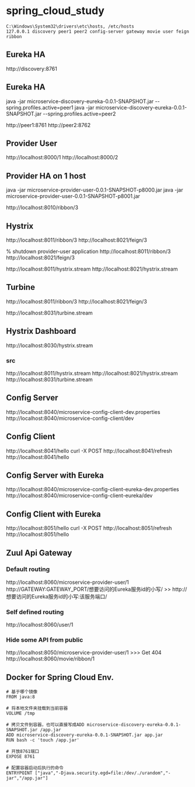 # spring_cloud_study

	C:\Windows\System32\drivers\etc\hosts, /etc/hosts
	127.0.0.1 discovery peer1 peer2 config-server gateway movie user feign ribbon
  

## Eureka HA
http://discovery:8761
 
 
## Eureka HA
java -jar microservice-discovery-eureka-0.0.1-SNAPSHOT.jar --spring.profiles.active=peer1
java -jar microservice-discovery-eureka-0.0.1-SNAPSHOT.jar --spring.profiles.active=peer2

http://peer1:8761
http://peer2:8762

## Provider User
http://localhost:8000/1
http://localhost:8000/2

## Provider HA on 1 host
java -jar microservice-provider-user-0.0.1-SNAPSHOT-p8000.jar 
java -jar microservice-provider-user-0.0.1-SNAPSHOT-p8001.jar

http://localhost:8010/ribbon/3


## Hystrix
http://localhost:8011/ribbon/3
http://localhost:8021/feign/3

% shutdown provider-user application
http://localhost:8011/ribbon/3
http://localhost:8021/feign/3

http://localhost:8011/hystrix.stream
http://localhost:8021/hystrix.stream

## Turbine
http://localhost:8011/ribbon/3
http://localhost:8021/feign/3

http://localhost:8031/turbine.stream

## Hystrix Dashboard
http://localhost:8030/hystrix.stream
### src
http://localhost:8011/hystrix.stream
http://localhost:8021/hystrix.stream
http://localhost:8031/turbine.stream

## Config Server
http://localhost:8040/microservice-config-client-dev.properties
http://localhost:8040/microservice-config-client/dev

## Config Client
http://localhost:8041/hello
curl  -X POST http://localhost:8041/refresh
http://localhost:8041/hello

## Config Server with Eureka
http://localhost:8040/microservice-config-client-eureka-dev.properties
http://localhost:8040/microservice-config-client-eureka/dev

## Config Client with Eureka
http://localhost:8051/hello
curl  -X POST http://localhost:8051/refresh
http://localhost:8051/hello

## Zuul Api Gateway
### Default routing
http://localhost:8060/microservice-provider-user/1
http://GATEWAY:GATEWAY_PORT/想要访问的Eureka服务id的小写/<uri> >> http://想要访问的Eureka服务id的小写:该服务端口/<uri>

### Self defined routing
http://localhost:8060/user/1

### Hide some API from public
http://localhost:8050/microservice-provider-user/1  >>> Get 404
http://localhost:8060/movie/ribbon/1

## Docker for Spring Cloud Env.

	# 基于哪个镜像
	FROM java:8
	
	# 将本地文件夹挂载到当前容器
	VOLUME /tmp
	
	# 拷贝文件到容器，也可以直接写成ADD microservice-discovery-eureka-0.0.1-SNAPSHOT.jar /app.jar
	ADD microservice-discovery-eureka-0.0.1-SNAPSHOT.jar app.jar
	RUN bash -c 'touch /app.jar'
	
	# 开放8761端口
	EXPOSE 8761
	
	# 配置容器启动后执行的命令
	ENTRYPOINT ["java","-Djava.security.egd=file:/dev/./urandom","-jar","/app.jar"]




